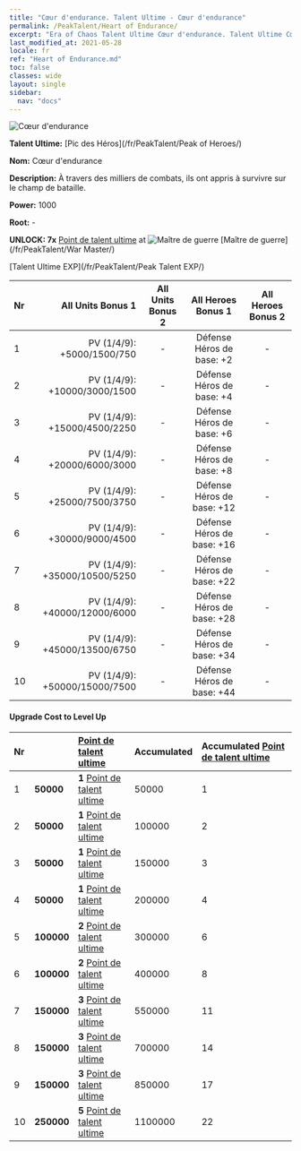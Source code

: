 ```yaml
---
title: "Cœur d'endurance. Talent Ultime - Cœur d'endurance"
permalink: /PeakTalent/Heart of Endurance/
excerpt: "Era of Chaos Talent Ultime Cœur d'endurance. Talent Ultime Cœur d'endurance. Cœur d'endurance"
last_modified_at: 2021-05-28
locale: fr
ref: "Heart of Endurance.md"
toc: false
classes: wide
layout: single
sidebar:
  nav: "docs"
---
```


  ![Cœur d'endurance](/images/pt/talent_1002.png)

  **Talent Ultime:** [Pic des Héros](/fr/PeakTalent/Peak of Heroes/)

  **Nom:** Cœur d'endurance

  **Description:** À travers des milliers de combats, ils ont appris à survivre sur le champ de bataille.

  **Power:** 1000

  **Root:** -

  **UNLOCK: 7x** [Point de talent ultime](/ItemsFR/con_934/) at ![Maître de guerre](/images/pt/talent_1001.png) [Maître de guerre](/fr/PeakTalent/War Master/)

  [Talent Ultime EXP](/fr/PeakTalent/Peak Talent EXP/)

  | Nr | All Units Bonus 1 | All Units Bonus 2 | All Heroes Bonus 1 | All Heroes Bonus 2 |
  |:---|--------------:|:-------------:|:-------------:|:-------------:|
  | 1 | PV (1/4/9): +5000/1500/750 | - | Défense Héros de base: +2 | - |
  | 2 | PV (1/4/9): +10000/3000/1500 | - | Défense Héros de base: +4 | - |
  | 3 | PV (1/4/9): +15000/4500/2250 | - | Défense Héros de base: +6 | - |
  | 4 | PV (1/4/9): +20000/6000/3000 | - | Défense Héros de base: +8 | - |
  | 5 | PV (1/4/9): +25000/7500/3750 | - | Défense Héros de base: +12 | - |
  | 6 | PV (1/4/9): +30000/9000/4500 | - | Défense Héros de base: +16 | - |
  | 7 | PV (1/4/9): +35000/10500/5250 | - | Défense Héros de base: +22 | - |
  | 8 | PV (1/4/9): +40000/12000/6000 | - | Défense Héros de base: +28 | - |
  | 9 | PV (1/4/9): +45000/13500/6750 | - | Défense Héros de base: +34 | - |
  | 10 | PV (1/4/9): +50000/15000/7500 | - | Défense Héros de base: +44 | - |


#### Upgrade Cost to Level Up

  | Nr | <i class="fas fa-coins"/> | [Point de talent ultime](/ItemsFR/con_934/) | Accumulated <i class="fas fa-coins"/> | Accumulated [Point de talent ultime](/ItemsFR/con_934/) |
  |:---|:--------------|:-------------|:-------------|:-------------|
  | 1 | **50000** | **1** [Point de talent ultime](/ItemsFR/con_934/) | 50000 | 1 |
  | 2 | **50000** | **1** [Point de talent ultime](/ItemsFR/con_934/) | 100000 | 2 |
  | 3 | **50000** | **1** [Point de talent ultime](/ItemsFR/con_934/) | 150000 | 3 |
  | 4 | **50000** | **1** [Point de talent ultime](/ItemsFR/con_934/) | 200000 | 4 |
  | 5 | **100000** | **2** [Point de talent ultime](/ItemsFR/con_934/) | 300000 | 6 |
  | 6 | **100000** | **2** [Point de talent ultime](/ItemsFR/con_934/) | 400000 | 8 |
  | 7 | **150000** | **3** [Point de talent ultime](/ItemsFR/con_934/) | 550000 | 11 |
  | 8 | **150000** | **3** [Point de talent ultime](/ItemsFR/con_934/) | 700000 | 14 |
  | 9 | **150000** | **3** [Point de talent ultime](/ItemsFR/con_934/) | 850000 | 17 |
  | 10 | **250000** | **5** [Point de talent ultime](/ItemsFR/con_934/) | 1100000 | 22 |
